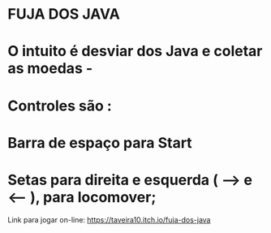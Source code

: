 # FUJA DOS JAVA
# O intuito é desviar dos Java e coletar as moedas - 
# Controles são : 
# Barra de espaço para Start
# Setas para direita e esquerda ( --> e <--  ), para locomover;
Link para jogar on-line: https://taveira10.itch.io/fuja-dos-java
